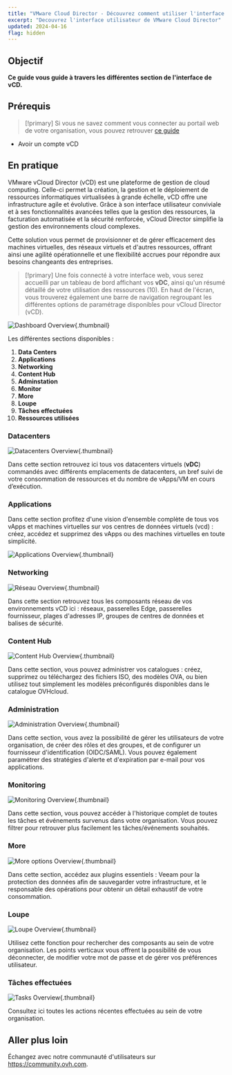 ```yaml
---
title: "VMware Cloud Director - Découvrez comment utiliser l'interface utilisateur de vCD"
excerpt: "Decouvrez l'interface utilisateur de VMware Cloud Director"
updated: 2024-04-16
flag: hidden
---
```


## Objectif

**Ce guide vous guide à travers les différentes section de l'interface de vCD.**

## Prérequis

>[!primary]
> Si vous ne savez comment vous connecter au portail web de votre organisation, vous pouvez retrouver [ce guide](pages/hosted_private_cloud/hosted_private_cloud_powered_by_vmware/vcd-logging/)

- Avoir un compte vCD

## En pratique

VMware vCloud Director (vCD) est une plateforme de gestion de cloud computing. Celle-ci permet la création, la gestion et le déploiement de ressources informatiques virtualisées à grande échelle, vCD offre une infrastructure agile et évolutive. Grâce à son interface utilisateur conviviale et à ses fonctionnalités avancées telles que la gestion des ressources, la facturation automatisée et la sécurité renforcée, vCloud Director simplifie la gestion des environnements cloud complexes. 

Cette solution vous permet de provisionner et de gérer efficacement des machines virtuelles, des réseaux virtuels et d'autres ressources, offrant ainsi une agilité opérationnelle et une flexibilité accrues pour répondre aux besoins changeants des entreprises.

>[!primary]
>Une fois connecté à votre interface web, vous serez accueilli par un tableau de bord affichant vos **vDC**, ainsi qu'un résumé détaillé de votre utilisation des ressources (10). En haut de l'écran, vous trouverez également une barre de navigation regroupant les différentes options de paramétrage disponibles pour vCloud Director (vCD).


![Dashboard Overview](images/vcd-dashboard-overview.png){.thumbnail}

Les différentes sections disponibles :

1. **Data Centers**
2. **Applications**
3. **Networking**
4. **Content Hub**
5. **Adminstation**
6. **Monitor**
7. **More**
8. **Loupe**
9. **Tâches effectuées**
10. **Ressources utilisées**

### Datacenters

![Datacenters Overview](images/vcd-datacenters-overview.png){.thumbnail}

Dans cette section retrouvez ici tous vos datacenters virtuels (**vDC**) commandés avec différents emplacements de datacenters, un bref suivi de votre consommation de ressources et du nombre de vApps/VM en cours d’exécution.

### Applications

Dans cette section profitez d'une vision d'ensemble complète de tous vos vApps et machines virtuelles sur vos centres de données virtuels (vcd) : créez, accédez et supprimez des vApps ou des machines virtuelles en toute simplicité.

![Applications Overview](images/vcd-applications-overview.png){.thumbnail}

### Networking

![Réseau Overview](images/vcd-networking-overview.png){.thumbnail}

Dans cette section retrouvez tous les composants réseau de vos environnements vCD ici : réseaux, passerelles Edge, passerelles fournisseur, plages d'adresses IP, groupes de centres de données et balises de sécurité.

### Content Hub

![Content Hub Overview](images/vcd-content-overview.png){.thumbnail}

Dans cette section, vous pouvez administrer vos catalogues : créez, supprimez ou téléchargez des fichiers ISO, des modèles OVA, ou bien utilisez tout simplement les modèles préconfigurés disponibles dans le catalogue OVHcloud.

### Administration

![Administration Overview](images/vcd-administration-overview.png){.thumbnail}

Dans cette section, vous avez la possibilité de gérer les utilisateurs de votre organisation, de créer des rôles et des groupes, et de configurer un fournisseur d'identification (OIDC/SAML). Vous pouvez également paramétrer des stratégies d'alerte et d'expiration par e-mail pour vos applications.

### Monitoring

![Monitoring Overview](images/vcd-monitoring-overview.png){.thumbnail}

Dans cette section, vous pouvez accéder à l'historique complet de toutes les tâches et événements survenus dans votre organisation. Vous pouvez filtrer pour retrouver plus facilement les tâches/événements souhaités.

### More

![More options Overview](images/vcd-more-overview.png){.thumbnail}

Dans cette section, accédez aux plugins essentiels : Veeam pour la protection des données afin de sauvegarder votre infrastructure, et le responsable des opérations pour obtenir un détail exhaustif de votre consommation.

### Loupe

![Loupe Overview](images/vcd-research-overview.png){.thumbnail}

Utilisez cette fonction pour rechercher des composants au sein de votre organisation. Les points verticaux vous offrent la possibilité de vous déconnecter, de modifier votre mot de passe et de gérer vos préférences utilisateur.

### Tâches effectuées

![Tasks Overview](images/vcd-recent-tasks-overview.png){.thumbnail}

Consultez ici toutes les actions récentes effectuées au sein de votre organisation.

## Aller plus loin

Échangez avec notre communauté d'utilisateurs sur <https://community.ovh.com>.